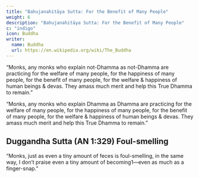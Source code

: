 ```yaml
---
title: "Bahujanahitāya Sutta: For the Benefit of Many People"
weight: 6
description: "Bahujanahitāya Sutta: For the Benefit of Many People"
c: "indigo"
icon: Buddha
writer:
  name: Buddha
  url: https://en.wikipedia.org/wiki/The_Buddha
---
```



<!-- (AN 1:140–141) -->

“Monks, any monks who explain not-Dhamma as not-Dhamma are practicing for the welfare of many people, for the happiness of many people, for the benefit of many people, for the welfare & happiness of human beings & devas. They amass much merit and help this True Dhamma to remain.”

“Monks, any monks who explain Dhamma as Dhamma are practicing for the welfare of many people, for the happiness of many people, for the benefit of many people, for the welfare & happiness of human beings & devas. They amass much merit and help this True Dhamma to remain.”


## Duggandha Sutta  (AN 1:329) Foul-smelling


“Monks, just as even a tiny amount of feces is foul-smelling, in the same way, I don’t praise even a tiny amount of becoming1—even as much as a finger-snap.”
